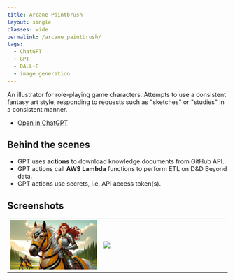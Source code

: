 ```yaml
---
title: Arcane Paintbrush
layout: single
classes: wide
permalink: /arcane_paintbrush/
tags:
  - ChatGPT
  - GPT
  - DALL-E
  - image generation
---
```


An illustrator for role-playing game characters. Attempts to use a consistent
fantasy art style, responding to requests such as "sketches" or "studies" in a
consistent manner.

* [Open in ChatGPT](https://chat.openai.com/g/g-3R9svhPj5-arcane-paintbrush)

## Behind the scenes

* GPT uses **actions** to download knowledge documents from GitHub API.
* GPT actions call **AWS Lambda** functions to perform ETL on D&D Beyond data.
* GPT actions use secrets, i.e. API access token(s).

## Screenshots

<table align="center" width="70%">
  <tr><td width="40%">
    <img src="/images/arcane_paintbrush_01.jpg">
  </td><td width="55%">
    <img src="/images/arcane_paintbrush_02.jpg">
  </td></tr>
</table>
